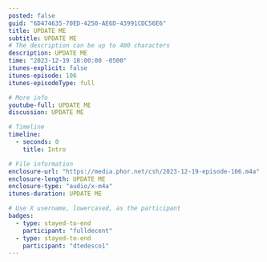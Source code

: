 ```yaml
---
posted: false
guid: "6D474635-70ED-4250-AE6D-43991CDC56E6"
title: UPDATE ME
subtitle: UPDATE ME
# The description can be up to 400 characters
description: UPDATE ME 
time: "2023-12-19 18:00:00 -0500"
itunes-explicit: false
itunes-episode: 106
itunes-episodeType: full

# More info
youtube-full: UPDATE ME
discussion: UPDATE ME

# Timeline
timeline:
  - seconds: 0
    title: Intro

# File information
enclosure-url: "https://media.phor.net/csh/2023-12-19-episode-106.m4a"
enclosure-length: UPDATE ME
enclosure-type: "audio/x-m4a"
itunes-duration: UPDATE ME

# Use X username, lowercased, as the participant
badges:
  - type: stayed-to-end
    participant: "fulldecent"
  - type: stayed-to-end
    participant: "dtedesco1"
---
```


<!--end of quick notes-->

